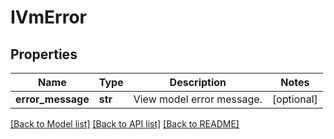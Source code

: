 # IVmError

## Properties
Name | Type | Description | Notes
------------ | ------------- | ------------- | -------------
**error_message** | **str** | View model error message. | [optional] 

[[Back to Model list]](../README.md#documentation-for-models) [[Back to API list]](../README.md#documentation-for-api-endpoints) [[Back to README]](../README.md)


